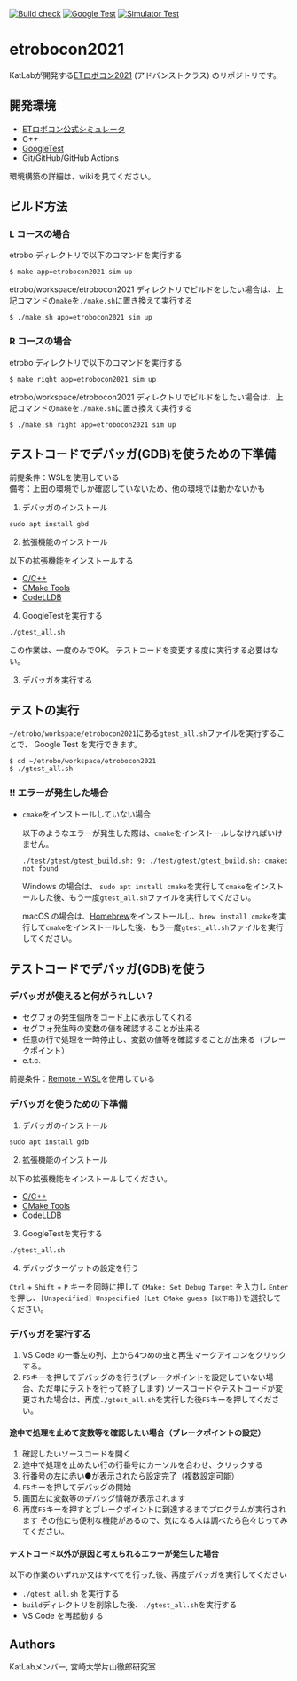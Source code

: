 [![Build check](https://github.com/KatLab-MiyazakiUniv/etrobocon2021/actions/workflows/build-check.yaml/badge.svg)](https://github.com/KatLab-MiyazakiUniv/etrobocon2021/actions/workflows/build-check.yaml)
[![Google Test](https://github.com/KatLab-MiyazakiUniv/etrobocon2021/actions/workflows/google-test.yaml/badge.svg)](https://github.com/KatLab-MiyazakiUniv/etrobocon2021/actions/workflows/google-test.yaml)
[![Simulator Test](https://github.com/KatLab-MiyazakiUniv/etrobocon2021/actions/workflows/sim-test.yaml/badge.svg)](https://github.com/KatLab-MiyazakiUniv/etrobocon2021/actions/workflows/sim-test.yaml)

# etrobocon2021
KatLabが開発する[ETロボコン2021](https://www.etrobo.jp/) (アドバンストクラス) のリポジトリです。


## 開発環境
- [ETロボコン公式シミュレータ](https://github.com/ETrobocon/etrobo)
- C++
- [GoogleTest](https://github.com/google/googletest)
- Git/GitHub/GitHub Actions

環境構築の詳細は、wikiを見てください。

## ビルド方法
### L コースの場合
etrobo ディレクトリで以下のコマンドを実行する  
 ```
 $ make app=etrobocon2021 sim up
 ```

etrobo/workspace/etrobocon2021 ディレクトリでビルドをしたい場合は、上記コマンドの`make`を`./make.sh`に置き換えて実行する  
```
$ ./make.sh app=etrobocon2021 sim up
```

### R コースの場合
etrobo ディレクトリで以下のコマンドを実行する  
 ```
 $ make right app=etrobocon2021 sim up
 ```

etrobo/workspace/etrobocon2021 ディレクトリでビルドをしたい場合は、上記コマンドの`make`を`./make.sh`に置き換えて実行する  
```
$ ./make.sh right app=etrobocon2021 sim up
```

## テストコードでデバッガ(GDB)を使うための下準備
前提条件：WSLを使用している  
備考：上田の環境でしか確認していないため、他の環境では動かないかも

1. デバッガのインストール

```
sudo apt install gbd
```

2. 拡張機能のインストール

以下の拡張機能をインストールする
- [C/C++](https://marketplace.visualstudio.com/items?itemName=ms-vscode.cpptools)
- [CMake Tools](https://marketplace.visualstudio.com/items?itemName=ms-vscode.cmake-tools)
- [CodeLLDB](https://marketplace.visualstudio.com/items?itemName=vadimcn.vscode-lldb)

4. GoogleTestを実行する

```
./gtest_all.sh
```
この作業は、一度のみでOK。
テストコードを変更する度に実行する必要はない。

3. デバッガを実行する

## テストの実行
`~/etrobo/workspace/etrobocon2021`にある`gtest_all.sh`ファイルを実行することで、 Google Test を実行できます。

```
$ cd ~/etrobo/workspace/etrobocon2021
$ ./gtest_all.sh
```

### **!!** エラーが発生した場合

- `cmake`をインストールしていない場合

  以下のようなエラーが発生した際は、`cmake`をインストールしなければいけません。

  ```
  ./test/gtest/gtest_build.sh: 9: ./test/gtest/gtest_build.sh: cmake: not found
  ```

  Windows の場合は、 `sudo apt install cmake`を実行して`cmake`をインストールした後、もう一度`gtest_all.sh`ファイルを実行してください。

  macOS の場合は、[Homebrew](https://brew.sh/index_ja)をインストールし、`brew install cmake`を実行して`cmake`をインストールした後、もう一度`gtest_all.sh`ファイルを実行してください。


## テストコードでデバッガ(GDB)を使う
### デバッガが使えると何がうれしい？
- セグフォの発生個所をコード上に表示してくれる
- セグフォ発生時の変数の値を確認することが出来る
- 任意の行で処理を一時停止し、変数の値等を確認することが出来る（ブレークポイント）
- e.t.c.

前提条件：[Remote - WSL](https://marketplace.visualstudio.com/items?itemName=ms-vscode-remote.remote-wsl)を使用している  

### デバッガを使うための下準備
1. デバッガのインストール

```
sudo apt install gdb
```

2. 拡張機能のインストール

以下の拡張機能をインストールしてください。
- [C/C++](https://marketplace.visualstudio.com/items?itemName=ms-vscode.cpptools)
- [CMake Tools](https://marketplace.visualstudio.com/items?itemName=ms-vscode.cmake-tools)
- [CodeLLDB](https://marketplace.visualstudio.com/items?itemName=vadimcn.vscode-lldb)

3. GoogleTestを実行する

```
./gtest_all.sh
```

4. デバッグターゲットの設定を行う

`Ctrl` + `Shift` + `P` キーを同時に押して `CMake: Set Debug Target` を入力し `Enter` を押し、`[Unspecified] Unspecified (Let CMake guess [以下略])`を選択してください。

### デバッガを実行する
1. VS Code の一番左の列、上から4つめの虫と再生マークアイコンをクリックする。
2. `F5`キーを押してデバッグのを行う(ブレークポイントを設定していない場合、ただ単にテストを行って終了します)
ソースコードやテストコードが変更された場合は、再度`./gtest_all.sh`を実行した後`F5`キーを押してください。

#### 途中で処理を止めて変数等を確認したい場合（ブレークポイントの設定）
1. 確認したいソースコードを開く
2. 途中で処理を止めたい行の行番号にカーソルを合わせ、クリックする
3. 行番号の左に赤い●が表示されたら設定完了（複数設定可能）
4. `F5`キーを押してデバッグの開始
5. 画面左に変数等のデバッグ情報が表示されます
6. 再度`F5`キーを押すとブレークポイントに到達するまでプログラムが実行されます
その他にも便利な機能があるので、気になる人は調べたら色々じってみてください。

#### テストコード以外が原因と考えられるエラーが発生した場合
以下の作業のいずれか又はすべてを行った後、再度デバッガを実行してください
- `./gtest_all.sh` を実行する
- `build`ディレクトリを削除した後、`./gtest_all.sh`を実行する
- VS Code を再起動する

## Authors
KatLabメンバー, 宮崎大学片山徹郎研究室
